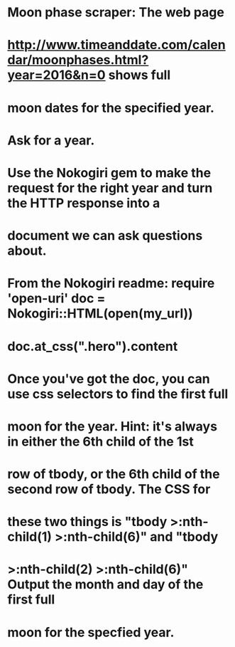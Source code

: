 # Moon phase scraper:   The web page
# http://www.timeanddate.com/calendar/moonphases.html?year=2016&n=0 shows full
# moon dates for the specified year.   
# Ask for a year.   
# Use the Nokogiri gem to make the request for the right year and turn the HTTP response into a
# document we can ask questions about.

#   From the Nokogiri readme:   require 'open-uri'   doc = Nokogiri::HTML(open(my_url))

#   doc.at_css(".hero").content

#   Once you've got the doc, you can use css selectors to find the first full
#   moon for the year. Hint: it's always in either the 6th child of the 1st
#   row of tbody, or the 6th child of the second row of tbody. The CSS for
#   these two things is "tbody >:nth-child(1) >:nth-child(6)" and "tbody
#   >:nth-child(2) >:nth-child(6)" Output the month and day of the first full
#   moon for the specfied year.